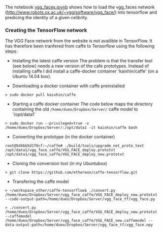 The notebook [vgg_faces.ipynb](vgg_faces.ipynb) shows how to load the vgg_faces network (http://www.robots.ox.ac.uk/~vgg/software/vgg_face/) into tensorflow and predicing the identity of a given celibrity.

### Creating the TensorFlow network
The VGG Face network from the website is not availible in TensorFlow. It has therefore been tranfered from caffe to Tensorflow using the following steps:

* Installing the latest caffe version
The problem is that the transfer tool (see below) needs a new version of the cafe prototypes. Instead of installing caffe I did install a caffe-docker container 'kaixhin/caffe' (on a Ubuntu 14.04 box).

* Downloading a docker container with caffe preinstalled
```
> sudo docker pull kaixhin/caffe 
```

* Starting a caffe docker container
The code below maps the directory containing the old `/home/dueo/Dropbox/Server/` caffe model to '/opt/data1'
```
> sudo docker run --privileged=true -v /home/dueo/Dropbox/Server/:/opt/data1 -it kaixhin/caffe bash
```

* Converting the prototype (in the docker container)
```
root@5d4bb5d1f0cf:~/caffe# ./build/tools/upgrade_net_proto_text /opt/data1/vgg_face_caffe/VGG_FACE_deploy.prototxt /opt/data1/vgg_face_caffe/VGG_FACE_deploy_new.prototxt 
```

* Cloning the conversion tool (in my Ubuntubox)
```
> git clone https://github.com/ethereon/caffe-tensorflow.git
```

* Transfering the caffe model
```
> ~/workspace_other/caffe-tensorflow$ ./convert.py /home/dueo/Dropbox/Server/vgg_face_caffe/VGG_FACE_deploy_new.prototxt --code-output-path=/home/dueo/Dropbox/Server/vgg_face_tf/vgg_face.py

> ./convert.py /home/dueo/Dropbox/Server/vgg_face_caffe/VGG_FACE_deploy_new.prototxt --caffemodel /home/dueo/Dropbox/Server/vgg_face_caffe/VGG_FACE_new.caffemodel --data-output-path=/home/dueo/Dropbox/Server/vgg_face_tf/vgg_face.npy
```
